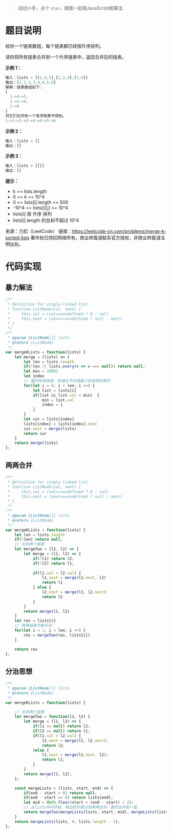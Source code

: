 >动动小手，点个 `star`，跟我一起用JavaScript刷算法

# 题目说明

给你一个链表数组，每个链表都已经按升序排列。

请你将所有链表合并到一个升序链表中，返回合并后的链表。

 

**示例 1：**

```js
输入：lists = [[1,4,5],[1,3,4],[2,6]]
输出：[1,1,2,3,4,4,5,6]
解释：链表数组如下：
[
  1->4->5,
  1->3->4,
  2->6
]
将它们合并到一个有序链表中得到。
1->1->2->3->4->4->5->6
```



**示例 2：**

```js
输入：lists = []
输出：[]
```



**示例 3：**

```js
输入：lists = [[]]
输出：[]
```





**提示：**

- k == lists.length
- 0 <= k <= 10^4
- 0 <= lists[i].length <= 500
- -10^4 <= lists[i][j] <= 10^4
- lists[i] 按 升序 排列
- lists[i].length 的总和不超过 10^4

来源：力扣（LeetCode）
链接：https://leetcode-cn.com/problems/merge-k-sorted-lists
著作权归领扣网络所有。商业转载请联系官方授权，非商业转载请注明出处。



# 代码实现

## 暴力解法

```js
/**
 * Definition for singly-linked list.
 * function ListNode(val, next) {
 *     this.val = (val===undefined ? 0 : val)
 *     this.next = (next===undefined ? null : next)
 * }
 */
/**
 * @param {ListNode[]} lists
 * @return {ListNode}
 */
var mergeKLists = function(lists) {
    let merge = (lists) => {
        let len = lists.length
        if(!len || lists.every(v => v === null)) return null;
        let min = 10001
        let index
        // 遍历所有链表，存储头节点值最小的链表的索引
        for(let i = 0; i < len; i ++) {
            let list = lists[i]
            if(list && list.val < min)  {
                min = list.val
                index = i
            }
        }
        let cur = lists[index]
        lists[index] = lists[index].next
        cur.next = merge(lists)
        return cur
    }
    return merge(lists)
};
```

## 两两合并

```js
/**
 * Definition for singly-linked list.
 * function ListNode(val, next) {
 *     this.val = (val===undefined ? 0 : val)
 *     this.next = (next===undefined ? null : next)
 * }
 */
/**
 * @param {ListNode[]} lists
 * @return {ListNode}
 */
var mergeKLists = function(lists) {
    let len = lists.length
    if(!len) return null;
    // 合并两个链表
    let mergeTwo = (l1, l2) => {
        let merge = (l1, l2) => {
            if(!l1) return l2;
            if(!l2) return l1;
            
            if(l1.val < l2.val) {
                l1.next = merge(l1.next, l2)
                return l1
            } else {
                l2.next = merge(l1, l2.next)
                return l2
            }
        }
        return merge(l1, l2)
    }
    let res = lists[0]
    // 两两链表不断合并
    for(let i = 1; i < len; i ++) {
        res = mergeTwo(res, lists[i])
    }

    return res
};
```

## 分治思想

```js
/**
 * @param {ListNode[]} lists
 * @return {ListNode}
 */
var mergeKLists = function(lists) {

    // 合并两个链表
    let mergeTwo = function(l1, l2) {
        let merge = (l1, l2) => {
            if(l1 == null) return l2;
            if(l2 == null) return l1;
            if(l1.val > l2.val) {
                l2.next = merge(l1, l2.next);
                return l2;
            }else {
                l1.next = merge(l1.next, l2);
                return l1;
            }
        }
        return merge(l1, l2);
    };

    const mergeLists = (lists, start, end) => {
        if(end - start < 0) return null;
        if(end - start == 0) return lists[end];
        let mid = Math.floor(start + (end - start) / 2);
        // 从lists中间开始，两边的列表分别两两合并，最终合并到一起
        return mergeTwo(mergeLists(lists, start, mid), mergeLists(lists, mid + 1, end));
    }
    return mergeLists(lists, 0, lists.length - 1);
};
```

